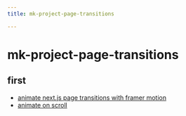 ```yaml
---
title: mk-project-page-transitions

---
```


# mk-project-page-transitions

## first


- [animate next.js page transitions with framer motion](https://wallis.dev/blog/nextjs-page-transitions-with-framer-motion)
- [animate on scroll](https://www.npmjs.com/package/aos)

